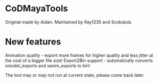 # CoDMayaTools
Original made by Aidan. Maintained by Ray1235 and Scobalula

# New features
Animation quality - export more frames for higher quality and less jitter at the cost of a bigger file size!
Export2Bin support - automatically converts xmodel_exports and xanim_exports to bin!


The tool may or may not run at current state, please come back later.
